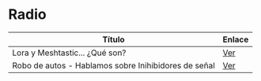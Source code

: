 # Radio

| Título | Enlace |
|--------|--------|
| Lora y Meshtastic... ¿Qué son? | [Ver](https://www.youtube.com/watch?v=BJg3o55IpLg) |
| Robo de autos - Hablamos sobre Inihibidores de señal | [Ver](https://www.youtube.com/watch?v=dHb4-23KqT0) |
